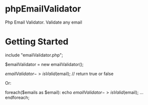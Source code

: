 # phpEmailValidator
Php Email Validator. Validate any email


# Getting Started

include "emailValidator.php"; 

$emailValidator = new emailValidator();

$emailValidator->isValid($email); // return true or false

Or:

foreach($emails as $email):
echo $emailValidator->isValid($email);
...
endforeach;
